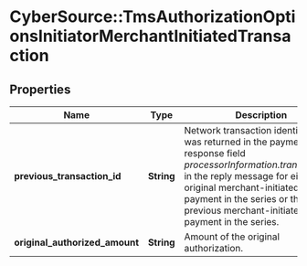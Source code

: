 # CyberSource::TmsAuthorizationOptionsInitiatorMerchantInitiatedTransaction

## Properties
Name | Type | Description | Notes
------------ | ------------- | ------------- | -------------
**previous_transaction_id** | **String** | Network transaction identifier that was returned in the payment response field _processorInformation.transactionID_ in the reply message for either the original merchant-initiated payment in the series or the previous merchant-initiated payment in the series.  | [optional] 
**original_authorized_amount** | **String** | Amount of the original authorization.  | [optional] 


